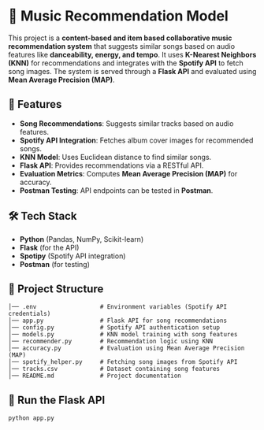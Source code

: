 # 🎵 Music Recommendation Model

This project is a **content-based and item based collaborative music recommendation system** that suggests similar songs based on audio features like **danceability, energy, and tempo**. It uses **K-Nearest Neighbors (KNN)** for recommendations and integrates with the **Spotify API** to fetch song images. The system is served through a **Flask API** and evaluated using **Mean Average Precision (MAP)**.


## 🚀 Features  
- **Song Recommendations**: Suggests similar tracks based on audio features.  
- **Spotify API Integration**: Fetches album cover images for recommended songs.  
- **KNN Model**: Uses Euclidean distance to find similar songs.  
- **Flask API**: Provides recommendations via a RESTful API.  
- **Evaluation Metrics**: Computes **Mean Average Precision (MAP)** for accuracy.  
- **Postman Testing**: API endpoints can be tested in **Postman**.  

## 🛠️ Tech Stack  
- **Python** (Pandas, NumPy, Scikit-learn)  
- **Flask** (for the API)  
- **Spotipy** (Spotify API integration)  
- **Postman** (for testing)  
 
## 📂 Project Structure  
```plaintext
│── .env                  # Environment variables (Spotify API credentials)
│── app.py                # Flask API for song recommendations
│── config.py             # Spotify API authentication setup
│── models.py             # KNN model training with song features
│── recommender.py        # Recommendation logic using KNN
│── accuracy.py           # Evaluation using Mean Average Precision (MAP)
│── spotify_helper.py     # Fetching song images from Spotify API
│── tracks.csv            # Dataset containing song features
│── README.md             # Project documentation

```

## 🚀 Run the Flask API
```bash
python app.py
```


